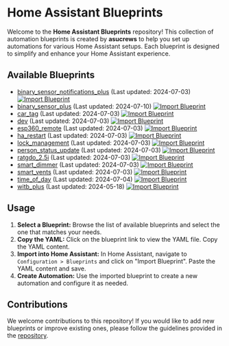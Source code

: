 # Home Assistant Blueprints

Welcome to the **Home Assistant Blueprints** repository! This collection of automation blueprints is created by **asucrews** to help you set up automations for various Home Assistant setups. Each blueprint is designed to simplify and enhance your Home Assistant experience.

## Available Blueprints

- [binary_sensor_notifications_plus](./automations/binary_sensor_notifications_plus/README.md) (Last updated: 2024-07-03) [![Import Blueprint](https://img.shields.io/badge/Import%20Blueprint-blue?logo=home-assistant&style=flat-square)](https://my.home-assistant.io/redirect/blueprint_import/?blueprint_url=https://github.com/asucrews/ha-blueprints/blob/main/automations/binary_sensor_notifications_plus/binary_sensor_notifications_plus.yaml)
- [binary_sensor_plus](./automations/witb_plus/derivatives/binary_sensor_plus/README.md) (Last updated: 2024-07-10) [![Import Blueprint](https://img.shields.io/badge/Import%20Blueprint-blue?logo=home-assistant&style=flat-square)](https://my.home-assistant.io/redirect/blueprint_import/?blueprint_url=https://github.com/asucrews/ha-blueprints/blob/main/automations/witb_plus/derivatives/binary_sensor_plus/binary_sensor_plus.yaml)
- [car_tag](./automations/car_tag/README.md) (Last updated: 2024-07-03) [![Import Blueprint](https://img.shields.io/badge/Import%20Blueprint-blue?logo=home-assistant&style=flat-square)](https://my.home-assistant.io/redirect/blueprint_import/?blueprint_url=https://github.com/asucrews/ha-blueprints/blob/main/automations/car_tag/car_tag.yaml)
- [dev](./automations/lock_management/dev/README.md) (Last updated: 2024-07-03) [![Import Blueprint](https://img.shields.io/badge/Import%20Blueprint-blue?logo=home-assistant&style=flat-square)](https://my.home-assistant.io/redirect/blueprint_import/?blueprint_url=https://github.com/asucrews/ha-blueprints/blob/main/automations/lock_management/dev/lock_management_dev.yaml)
- [esp360_remote](./automations/esp360_remote/README.md) (Last updated: 2024-07-03) [![Import Blueprint](https://img.shields.io/badge/Import%20Blueprint-blue?logo=home-assistant&style=flat-square)](https://my.home-assistant.io/redirect/blueprint_import/?blueprint_url=https://github.com/asucrews/ha-blueprints/blob/main/automations/esp360_remote/6_speed_fan.yaml)
- [ha_restart](./automations/ha_restart/README.md) (Last updated: 2024-07-03) [![Import Blueprint](https://img.shields.io/badge/Import%20Blueprint-blue?logo=home-assistant&style=flat-square)](https://my.home-assistant.io/redirect/blueprint_import/?blueprint_url=https://github.com/asucrews/ha-blueprints/blob/main/automations/ha_restart/ha_restart.yaml)
- [lock_management](./automations/lock_management/README.md) (Last updated: 2024-07-03) [![Import Blueprint](https://img.shields.io/badge/Import%20Blueprint-blue?logo=home-assistant&style=flat-square)](https://my.home-assistant.io/redirect/blueprint_import/?blueprint_url=https://github.com/asucrews/ha-blueprints/blob/main/automations/lock_management/lock_management_new.yaml)
- [person_status_update](./automations/person_status_update/README.md) (Last updated: 2024-07-03) [![Import Blueprint](https://img.shields.io/badge/Import%20Blueprint-blue?logo=home-assistant&style=flat-square)](https://my.home-assistant.io/redirect/blueprint_import/?blueprint_url=https://github.com/asucrews/ha-blueprints/blob/main/automations/person_status_update/person_status_update.yaml)
- [ratgdo_2.5i](./automations/ratgdo_2.5i/README.md) (Last updated: 2024-07-03) [![Import Blueprint](https://img.shields.io/badge/Import%20Blueprint-blue?logo=home-assistant&style=flat-square)](https://my.home-assistant.io/redirect/blueprint_import/?blueprint_url=https://github.com/asucrews/ha-blueprints/blob/main/automations/ratgdo_2.5i/ratdgo_2.5i.yaml)
- [smart_dimmer](./automations/inovelli/red/smart_dimmer/README.md) (Last updated: 2024-07-03) [![Import Blueprint](https://img.shields.io/badge/Import%20Blueprint-blue?logo=home-assistant&style=flat-square)](https://my.home-assistant.io/redirect/blueprint_import/?blueprint_url=https://github.com/asucrews/ha-blueprints/blob/main/automations/inovelli/red/smart_dimmer/smart_dimmer.yaml)
- [smart_vents](./automations/smart_vents/README.md) (Last updated: 2024-07-03) [![Import Blueprint](https://img.shields.io/badge/Import%20Blueprint-blue?logo=home-assistant&style=flat-square)](https://my.home-assistant.io/redirect/blueprint_import/?blueprint_url=https://github.com/asucrews/ha-blueprints/blob/main/automations/smart_vents/flair.yaml)
- [time_of_day](./automations/time_of_day/README.md) (Last updated: 2024-07-04) [![Import Blueprint](https://img.shields.io/badge/Import%20Blueprint-blue?logo=home-assistant&style=flat-square)](https://my.home-assistant.io/redirect/blueprint_import/?blueprint_url=https://github.com/asucrews/ha-blueprints/blob/main/automations/time_of_day/time_of_day.yaml)
- [witb_plus](./automations/witb_plus/README.md) (Last updated: 2024-05-18) [![Import Blueprint](https://img.shields.io/badge/Import%20Blueprint-blue?logo=home-assistant&style=flat-square)](https://my.home-assistant.io/redirect/blueprint_import/?blueprint_url=https://github.com/asucrews/ha-blueprints/blob/main/automations/witb_plus/witb_plus.yaml)

## Usage

1. **Select a Blueprint:** Browse the list of available blueprints and select the one that matches your needs.
2. **Copy the YAML:** Click on the blueprint link to view the YAML file. Copy the YAML content.
3. **Import into Home Assistant:** In Home Assistant, navigate to `Configuration > Blueprints` and click on "Import Blueprint". Paste the YAML content and save.
4. **Create Automation:** Use the imported blueprint to create a new automation and configure it as needed.

## Contributions
We welcome contributions to this repository! If you would like to add new blueprints or improve existing ones, please follow the guidelines provided in the [repository](https://github.com/asucrews/ha-blueprints).
